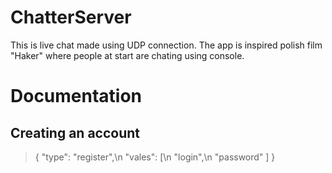 # ChatterServer
This is live chat made using UDP connection. The app is inspired polish film "Haker" where people at start are chating using console.

# Documentation
## Creating an account
>{
>  "type": "register",\n
>  "vales": [\n
>    "login",\n
>    "password"
>  ]
>}
